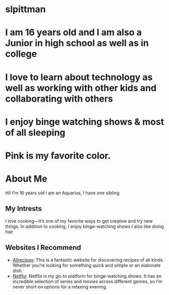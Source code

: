 # slpittman
# I am 16 years old and I am also a Junior in high school as well as in college
# I love to learn about technology as well as working with other kids and collaborating with others
# I enjoy binge watching shows & most of all sleeping 
# Pink is my favorite color.


# About Me
Hi! I’m 16 years old
I am an Aquarius,
I have one sibling 
## My Intrests 
I love cooking—it’s one of my favorite ways to get creative and try new things. 
In addition to cooking, I enjoy binge-watching shows 
 I also like doing hair
## Websites I Recommend
- [Allrecipes](https://www.allrecipes.com): This is a fantastic website for discovering recipes of all kinds. Whether you’re looking for something quick and simple or an elaborate dish.
- [Netflix](https://www.netflix.com): Netflix is my go-to platform for binge-watching shows. It has an incredible selection of series and movies across different genres, so I’m never short on options for a relaxing evening.

